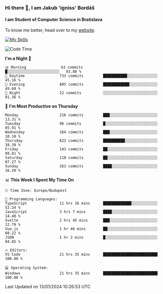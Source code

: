 ### Hi there 👋, I am Jakub 'igniss' Bordáš

#### I am Student of Computer Science in Bratislava
To know me better, head over to my [website](https://bordas.sk).

[![My Skills](https://skillicons.dev/icons?i=js,html,css,figma,svelte,java,kotlin,python,postgresql,typescript,nest,nodejs)](https://bordas.sk)


<!--START_SECTION:waka-->
![Code Time](http://img.shields.io/badge/Code%20Time-1%2C347%20hrs%2036%20mins-blue)

**I'm a Night 🦉** 

```text
🌞 Morning                63 commits          █░░░░░░░░░░░░░░░░░░░░░░░░   03.88 % 
🌆 Daytime                733 commits         ███████████░░░░░░░░░░░░░░   45.16 % 
🌃 Evening                805 commits         ████████████░░░░░░░░░░░░░   49.60 % 
🌙 Night                  22 commits          ░░░░░░░░░░░░░░░░░░░░░░░░░   01.36 % 
```
📅 **I'm Most Productive on Thursday** 

```text
Monday                   216 commits         ███░░░░░░░░░░░░░░░░░░░░░░   13.31 % 
Tuesday                  96 commits          █░░░░░░░░░░░░░░░░░░░░░░░░   05.91 % 
Wednesday                164 commits         ███░░░░░░░░░░░░░░░░░░░░░░   10.10 % 
Thursday                 623 commits         ██████████░░░░░░░░░░░░░░░   38.39 % 
Friday                   143 commits         ██░░░░░░░░░░░░░░░░░░░░░░░   08.81 % 
Saturday                 118 commits         ██░░░░░░░░░░░░░░░░░░░░░░░   07.27 % 
Sunday                   263 commits         ████░░░░░░░░░░░░░░░░░░░░░   16.20 % 
```


📊 **This Week I Spent My Time On** 

```text
🕑︎ Time Zone: Europe/Budapest

💬 Programming Languages: 
TypeScript               11 hrs 16 mins      █████████████░░░░░░░░░░░░   52.24 % 
JavaScript               3 hrs 7 mins        ████░░░░░░░░░░░░░░░░░░░░░   14.48 % 
Svelte                   2 hrs 45 mins       ███░░░░░░░░░░░░░░░░░░░░░░   12.79 % 
Vue.js                   1 hr 46 mins        ██░░░░░░░░░░░░░░░░░░░░░░░   08.22 % 
JSON                     1 hr 2 mins         █░░░░░░░░░░░░░░░░░░░░░░░░   04.85 % 

🔥 Editors: 
VS Code                  21 hrs 35 mins      █████████████████████████   100.00 % 

💻 Operating System: 
Windows                  21 hrs 35 mins      █████████████████████████   100.00 % 
```


 Last Updated on 13/01/2024 10:26:53 UTC
<!--END_SECTION:waka-->
